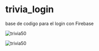 # trivia_login
base de codigo para el login con Firebase


![trivia50](https://user-images.githubusercontent.com/53352272/120716476-7b72de80-c49c-11eb-9468-fb024383cc4a.png)

![trivia50](https://user-images.githubusercontent.com/53352272/120716476-7b72de80-c49c-11eb-9468-fb024383cc4a.png)



